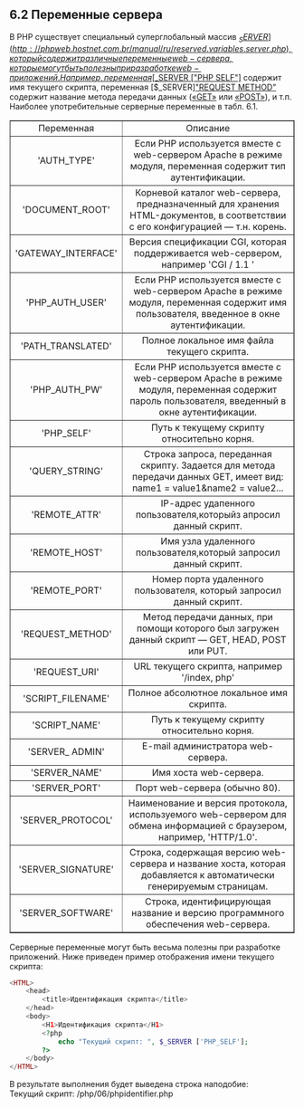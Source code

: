 ## 6.2 Переменные сервера  
В РНР существует специальный суперглобальный массив [$_SERVER](http://phpweb.hostnet.com.br/manual/ru/reserved.variables.server.php), который содержит различные переменные web-сервера, которые могут быть полезны при разработке web-приложений. Например, переменная [$_SERVER ["PHP SELF"]](https://www.php.net/manual/ru/reserved.variables.server.php)
содержит имя текущего скрипта, переменная [$_SERVER]["REQUEST METHOD"](https://www.php.net/manual/ru/reserved.variables.server.php) содержит название метода передачи данных ([«GET»](https://www.php.net/manual/ru/reserved.variables.get.php) или [«POST»](https://www.php.net/manual/ru/reserved.variables.post)), и т.п.  
Наиболее употребительные серверные переменные в табл. 6.1.

<table border="1" width="100%" cellpadding="1">
      <tr>
        <td><center>Переменная</center></td>
        <td><center>Описание</center></td>
      </tr>
      <tr>
        <td><center>'AUTH_TYPE'</center></td>
        <td><center>Если РНР используется вместе с web-сервером Apache в режиме модуля, переменная содержит тип аутентификации.</center></td>
      </tr>
      <tr>
        <td><center>'DOCUMENT_ROOT'</center></td>
        <td><center>Корневой каталог web-сервера, предназначенный для 
хранения HTML-документов, в соответствии с его конфигурацией — т.н. корень.</center></td>
      </tr>
      <tr>
        <td><center>'GATEWAY_INTERFACE'</center></td>
        <td><center>Версия спецификации CGI, которая поддерживается web-сервером, например 'СGI / 1.1 '</center></td>
      </tr>
      <tr>
        <td><center>'PHP_AUTH_USER'</center></td>
        <td><center>Если РНР используется вместе с web-сервером Apache в 
режиме модуля, переменная содержит имя пользователя, введенное в окне аутентификации.</center></td>
      </tr>
      <tr>
        <tr>
        <td><center>'PATH_TRANSLATED'</center></td>
        <td><center>Полное локальное имя файла текущего скрипта.</center></td>
      </tr>
      <tr>
        <td><center>'PHP_AUTH_PW'</center></td>
        <td><center>Если РНР используется вместе с web-сервером Apache в режиме модуля, переменная содержит пароль пользователя, введенный в окне аутентификации.</center></td>
      </tr>
      <tr>
        <td><center>'PHP_SELF'</center></td>
        <td><center>Путь к текущему скрипту относитепьно корня.</center></td>
      </tr>
     <tr>
        <td><center>'QUERY_STRING'</center></td>
        <td><center>Строка запроса, переданная скрипту. Задается для метода передачи данных GЕТ, имеет вид:  
        name1 = value1&name2 = value2...</center></td>
      </tr>
      <tr>
        <td><center>'REMOTE_ATTR'</center></td>
        <td><center>IР-адрес удапенного попьзователя,которыйз апросил данный
скрипт.</center></td>
      </tr>
      <tr>
        <td><center>'REMOTE_HOST'</center></td>
        <td><center>Имя узла удаленного пользователя,который запросил данный скрипт.</center></td>
      </tr>
      <tr>
        <td><center>'REMOTE_PORT'</center></td>
        <td><center>Номер порта удаленного пользователя, который запросил
данный скрипт.</center></td>
      </tr>
      <tr>
        <td><center>'REQUEST_METHOD'</center></td>
        <td><center>Метод передачи данных, при помощи которого был загружен данный скрипт — GET, HEAD, POST или PUT.</center></td>
      </tr>
      <tr>
        <td><center>'REQUEST_URI'</center></td>
        <td><center>URL текущего скрипта, например '/index, php'</center></td>
      </tr>
      <tr>
        <td><center>'SCRIPT_FILENAME'</center></td>
        <td><center>Полное абсолютное локальное имя скрипта.</center></td>
      </tr>
      <tr>
        <td><center>'SCRIPT_NAME'</center></td>
        <td><center>Путь к текущему скрипту относительно корня.</center></td>
      </tr>
        <td><center>'SERVER_ ADMIN'</center></td>
        <td><center>E-mail администратора web-сервера.</center></td>
      </tr>
      <tr>
        <td><center>'SERVER_NAME'</center></td>
        <td><center>Имя хоста web-сервера.</center></td>
      </tr>
      <tr>
        <td><center>'SERVER_PORT'</center></td>
        <td><center>Порт web-сервера (обычно 80).</center></td>
      </tr>
      <tr>
        <td><center>'SERVER_PROTOCOL'</center></td>
        <td><center>Наименование и версия протокола, используемого wеЬ-сервером для обмена информацией с браузером, например, 'НТТР/1.0'.</center></td>
      </tr>
      <tr>
        <td><center>'SERVER_SIGNATURE'</center></td>
        <td><center>Строка, содержащая версию  wеЬ-сервера и название хоста, 
которая добавляется к автоматически генерируемым страницам.</center></td>
      </tr>
      <tr>
        <td><center>'SERVER_SOFTWARE'</center></td>
        <td><center>Строка, идентифицирующая название и версию программного обеспечения web-сервера.</center></td>
      </tr>
</table>  

Серверные переменные могут быть весьма полезны при разработке приложений. Ниже приведен пример отображения имени текущего скрипта:
```php
<HTML>
    <head>
        <title>Идентификация скрипта</title>
    </head>
    <body>
        <Н1>Идентификация скрипта</Н1>
        <?php
            echo "Текущий скрипт: ", $_SERVER ['PHP_SELF'];
        ?>
    </body>
</HTML>
```  
В результате выполнения будет выведена строка наподобие:  
Текущий скрипт: /php/06/phpidentifier.php  
